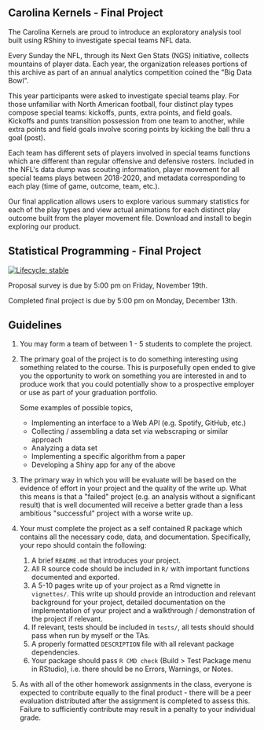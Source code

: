Carolina Kernels - Final Project
-----------
The Carolina Kernels are proud to introduce an exploratory analysis tool built using RShiny to investigate special teams NFL data.

Every Sunday the NFL, through its Next Gen Stats (NGS) initiative, collects mountains of player data. Each year, the organization releases portions of this archive as part of an annual analytics competition coined the "Big Data Bowl".

This year participants were asked to investigate special teams play. For those unfamiliar with North American football, four distinct play types compose special teams: kickoffs, punts, extra points, and field goals. Kickoffs and punts transition possession from one team to another, while extra points and field goals involve scoring points by kicking the ball thru a goal (post).

Each team has different sets of players involved in special teams functions which are different than regular offensive and defensive rosters. Included in the NFL's data dump was scouting information, player movement for all special teams plays between 2018-2020, and metadata corresponding to each play (time of game, outcome, team, etc.).

Our final application allows users to explore various summary statistics for each of the play types and view actual animations for each distinct play outcome built from the player movement file. Download and install to begin exploring our product. 


Statistical Programming - Final Project
-----------
<!-- badges: start -->
[![Lifecycle: stable](https://img.shields.io/badge/lifecycle-stable-brightgreen.svg)](https://lifecycle.r-lib.org/articles/stages.html#stable)
<!-- badges: end -->

Proposal survey is due by 5:00 pm on Friday, November 19th.

Completed final project is due by 5:00 pm on  Monday, December 13th.

## Guidelines

1. You may form a team of between 1 - 5 students to complete the project.

1. The primary goal of the project is to do something interesting using something related to the course. This is purposefully open ended to give you the opportunity to work on something you are interested in and to produce work that you could potentially show to a prospective employer or use as part of your graduation portfolio.
   
   Some examples of possible topics,
     - Implementing an interface to a Web API (e.g. Spotify, GitHub, etc.)
     - Collecting / assembling a data set via webscraping or similar approach
     - Analyzing a data set 
     - Implementing a specific algorithm from a paper
     - Developing a Shiny app for any of the above
 
 1. The primary way in which you will be evaluate will be based on the evidence of effort in your project and the quality of the write up. What this means is that a "failed" project (e.g. an analysis without a significant result) that is well documented will receive a better grade than a less ambitious "successful" project with a worse write up.

1. Your must complete the project as a self contained R package which contains all the necessary code, data, and documentation. Specifically, your repo should contain the following:
   1. A brief `README.md` that introduces your project.
   2. All R source code should be included in `R/` with important functions documented and exported.
   3. A 5-10 pages write up of your project as a Rmd vignette in `vignettes/`. This write up should provide an introduction and relevant background for your project, detailed documentation on the implementation of your project and a walkthrough / demonstration of the project if relevant.
   4. If relevant, tests should be included in `tests/`, all tests should should pass when run by myself or the TAs.
   5. A properly formatted `DESCRIPTION` file with all relevant package dependencies.
   6. Your package should pass `R CMD check` (Build > Test Package menu in RStudio), i.e. there should be no Errors, Warnings, or Notes.

1. As with all of the other homework assignments in the class, everyone is expected to contribute equally to the final product - there will be a peer evaluation distributed after the assignment is completed to assess this. Failure to sufficiently contribute may result in a penalty to your individual grade.

